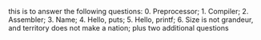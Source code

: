 this is to answer the following questions:
0. Preprocessor;  1. Compiler;  2. Assembler;  3. Name;  4. Hello, puts;  5. Hello, printf; 6. Size is not grandeur, and territory does not make a nation;  plus two additional questions
